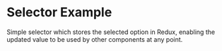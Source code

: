 # Selector Example

Simple selector which stores the selected option in Redux, enabling the updated value to be used by other components at any point.
